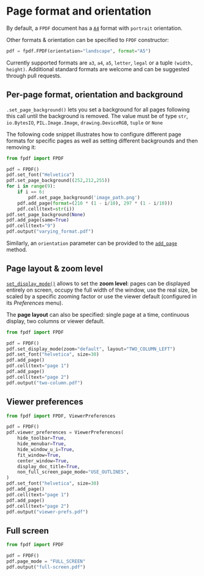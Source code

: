 # Page format and orientation #

By default, a `FPDF` document has a [`A4`](https://en.wikipedia.org/wiki/ISO_216#A_series) format with `portrait` orientation.

Other formats & orientation can be specified to `FPDF` constructor:

```python
pdf = fpdf.FPDF(orientation="landscape", format="A5")
```

Currently supported formats are `a3`, `a4`, `a5`, `letter`, `legal` or a tuple `(width, height)`.
Additional standard formats are welcome and can be suggested through pull requests.

## Per-page format, orientation and background
`.set_page_background()` lets you set a background for all pages following this call until the background is removed.
The value must be of type `str`, `io.BytesIO`, `PIL.Image.Image`, `drawing.DeviceRGB`, `tuple` or `None`

The following code snippet illustrates how to configure different page formats for specific pages as well as setting different backgrounds and then removing it:

```python
from fpdf import FPDF

pdf = FPDF()
pdf.set_font("Helvetica")
pdf.set_page_background((252,212,255))
for i in range(9):
    if i == 6:
        pdf.set_page_background('image_path.png')
    pdf.add_page(format=(210 * (1 - i/10), 297 * (1 - i/10)))
    pdf.cell(text=str(i))
pdf.set_page_background(None)
pdf.add_page(same=True)
pdf.cell(text="9")
pdf.output("varying_format.pdf")
```

Similarly, an `orientation` parameter can be provided to the [`add_page`](fpdf/fpdf.html#fpdf.fpdf.FPDF.add_page) method.

## Page layout & zoom level ##

[`set_display_mode()`](fpdf/fpdf.html#fpdf.FPDF.set_display_mode) allows to set the **zoom level**:
pages can be displayed entirely on screen, occupy the full width of the window, use the real size,
be scaled by a specific zooming factor or use the viewer default (configured in its _Preferences_ menu).

The **page layout** can also be specified: single page at a time, continuous display, two columns or viewer default.

```python
from fpdf import FPDF

pdf = FPDF()
pdf.set_display_mode(zoom="default", layout="TWO_COLUMN_LEFT")
pdf.set_font("helvetica", size=30)
pdf.add_page()
pdf.cell(text="page 1")
pdf.add_page()
pdf.cell(text="page 2")
pdf.output("two-column.pdf")
```

## Viewer preferences ##

```python
from fpdf import FPDF, ViewerPreferences

pdf = FPDF()
pdf.viewer_preferences = ViewerPreferences(
    hide_toolbar=True,
    hide_menubar=True,
    hide_window_u_i=True,
    fit_window=True,
    center_window=True,
    display_doc_title=True,
    non_full_screen_page_mode="USE_OUTLINES",
)
pdf.set_font("helvetica", size=30)
pdf.add_page()
pdf.cell(text="page 1")
pdf.add_page()
pdf.cell(text="page 2")
pdf.output("viewer-prefs.pdf")
```

## Full screen ##

```python
from fpdf import FPDF

pdf = FPDF()
pdf.page_mode = "FULL_SCREEN"
pdf.output("full-screen.pdf")
```
